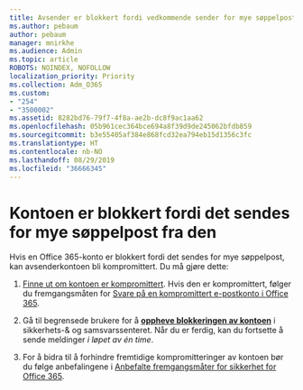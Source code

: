 ```yaml
---
title: Avsender er blokkert fordi vedkommende sender for mye søppelpost
ms.author: pebaum
author: pebaum
manager: mnirkhe
ms.audience: Admin
ms.topic: article
ROBOTS: NOINDEX, NOFOLLOW
localization_priority: Priority
ms.collection: Adm_O365
ms.custom:
- "254"
- "3500002"
ms.assetid: 8282bd76-79f7-4f8a-ae2b-dc8f9ac1aa62
ms.openlocfilehash: 05b961cec364bce694a8f39d9de245062bfdb859
ms.sourcegitcommit: b3e55405af384e868fcd32ea794eb15d1356c3fc
ms.translationtype: HT
ms.contentlocale: nb-NO
ms.lasthandoff: 08/29/2019
ms.locfileid: "36666345"
---
```

# <a name="account-is-blocked-for-sending-too-much-spam"></a>Kontoen er blokkert fordi det sendes for mye søppelpost fra den

Hvis en Office 365-konto er blokkert fordi det sendes for mye søppelpost, kan avsenderkontoen bli kompromittert. Du må gjøre dette:
  
1. [Finne ut om kontoen er kompromittert](https://support.microsoft.com/help/2551603/how-to-determine-whether-your-office-365-account-has-been-compromised). Hvis den er kompromittert, følger du fremgangsmåten for [Svare på en kompromittert e-postkonto i Office 365](https://docs.microsoft.com/office365/securitycompliance/responding-to-a-compromised-email-account).

2. Gå til begrensede brukere for å **[oppheve blokkeringen av kontoen](https://protection.office.com/?hash=/restrictedusers)** i sikkerhets-&amp; og samsvarssenteret. Når du er ferdig, kan du fortsette å sende meldinger  *i løpet av én time*.

3. For å bidra til å forhindre fremtidige kompromitteringer av kontoen bør du følge anbefalingene i [Anbefalte fremgangsmåter for sikkerhet for Office 365](https://support.office.com/article/9295e396-e53d-49b9-ae9b-0b5828cdedc3.aspx).
  